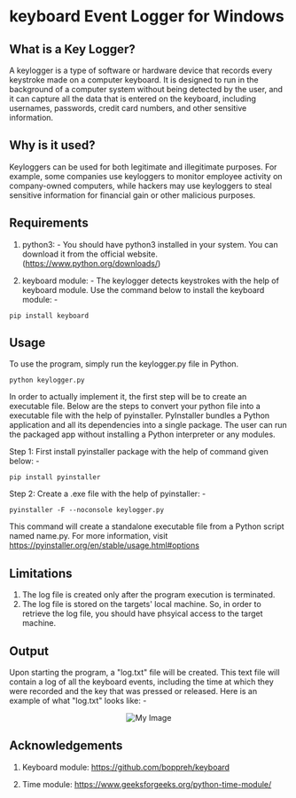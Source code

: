 # keyboard Event Logger for Windows

## What is a Key Logger?

A keylogger is a type of software or hardware device that records every keystroke made on a computer keyboard. It is
designed to run in the background of a computer system without being detected by the user, and it can capture all the data
that is entered on the keyboard, including usernames, passwords, credit card numbers, and other sensitive information.

## Why is it used?

Keyloggers can be used for both legitimate and illegitimate purposes. For example, some companies use keyloggers to 
monitor employee activity on company-owned computers, while hackers may use keyloggers to steal sensitive information for
financial gain or other malicious purposes.

## Requirements

1. python3: -
You should have python3 installed in your system. You can download it from the official website.   (https://www.python.org/downloads/)

2. keyboard module: -
The keylogger detects keystrokes with the help of keyboard module. Use the command below to install
the keyboard module: -

```
pip install keyboard
```

## Usage

To use the program, simply run the keylogger.py file in Python. 

```
python keylogger.py
```

In order to actually implement it, the first step will be to create an executable file. Below are the steps to convert your python file into
a executable file with the help of pyinstaller. PyInstaller bundles a Python application and all its dependencies into a single package. The 
user can run the packaged app without installing a Python interpreter or any modules.

Step 1: First install pyinstaller package with the help of command given below: -  

```pip install pyinstaller```

Step 2: Create a .exe file with the help of pyinstaller: -

```pyinstaller -F --noconsole keylogger.py```

This command will create a standalone executable file from a Python script named name.py. For more information, visit https://pyinstaller.org/en/stable/usage.html#options

## Limitations

1. The log file is created only after the program execution is terminated.
2. The log file is stored on the targets' local machine. So, in order to retrieve the log file, you should have phsyical 
    access to the target machine.

## Output

Upon starting the program, a "log.txt" file will be created. This text file will contain a log of
all the keyboard events, including the time at which they were recorded and the key that was pressed or released. 
Here is an example of what "log.txt" looks like: -

<div align="center">
  <img src="https://user-images.githubusercontent.com/78775456/227770622-ca2419f4-b1f9-4345-af76-f688ced4ed92.png" alt="My Image">
</div>

## Acknowledgements

1. Keyboard module:
https://github.com/boppreh/keyboard

2. Time module:
https://www.geeksforgeeks.org/python-time-module/











